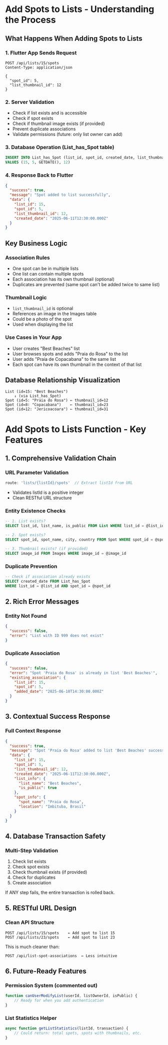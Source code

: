 # Add Spots to Lists - Understanding the Process

## What Happens When Adding Spots to Lists

### 1. Flutter App Sends Request
```http
POST /api/lists/15/spots
Content-Type: application/json

{
  "spot_id": 5,
  "list_thumbnail_id": 12
}
```

### 2. Server Validation
- Check if list exists and is accessible
- Check if spot exists
- Check if thumbnail image exists (if provided)
- Prevent duplicate associations
- Validate permissions (future: only list owner can add)

### 3. Database Operation (List_has_Spot table)
```sql
INSERT INTO List_has_Spot (list_id, spot_id, created_date, list_thumbnail_id)
VALUES (15, 5, GETDATE(), 12)
```

### 4. Response Back to Flutter
```json
{
  "success": true,
  "message": "Spot added to list successfully",
  "data": {
    "list_id": 15,
    "spot_id": 5,
    "list_thumbnail_id": 12,
    "created_date": "2025-06-11T12:30:00.000Z"
  }
}
```

## Key Business Logic

### Association Rules
- One spot can be in multiple lists
- One list can contain multiple spots
- Each association has its own thumbnail (optional)
- Duplicates are prevented (same spot can't be added twice to same list)

### Thumbnail Logic
- `list_thumbnail_id` is optional
- References an image in the Images table
- Could be a photo of the spot
- Used when displaying the list

### Use Cases in Your App
- User creates "Best Beaches" list
- User browses spots and adds "Praia do Rosa" to the list
- User adds "Praia de Copacabana" to the same list
- Each spot can have its own thumbnail in the context of that list

## Database Relationship Visualization
```
List (id=15: "Best Beaches")
    ↓ (via List_has_Spot)
Spot (id=5: "Praia do Rosa") ← thumbnail_id=12
Spot (id=8: "Copacabana")    ← thumbnail_id=23
Spot (id=12: "Jericoacoara") ← thumbnail_id=31
```

# Add Spots to Lists Function - Key Features

## 1. **Comprehensive Validation Chain**

### URL Parameter Validation
```javascript
route: 'lists/{listId}/spots'  // Extract listId from URL
```
- Validates listId is a positive integer
- Clean RESTful URL structure

### Entity Existence Checks
```sql
-- 1. List exists?
SELECT list_id, list_name, is_public FROM List WHERE list_id = @list_id

-- 2. Spot exists?  
SELECT spot_id, spot_name, city, country FROM Spot WHERE spot_id = @spot_id

-- 3. Thumbnail exists? (if provided)
SELECT image_id FROM Images WHERE image_id = @image_id
```

### Duplicate Prevention
```sql
-- Check if association already exists
SELECT created_date FROM List_has_Spot 
WHERE list_id = @list_id AND spot_id = @spot_id
```

## 2. **Rich Error Messages**

### Entity Not Found
```json
{
  "success": false,
  "error": "List with ID 999 does not exist"
}
```

### Duplicate Association
```json
{
  "success": false,
  "error": "Spot 'Praia do Rosa' is already in list 'Best Beaches'",
  "existing_association": {
    "list_id": 15,
    "spot_id": 5,
    "added_date": "2025-06-10T14:30:00.000Z"
  }
}
```

## 3. **Contextual Success Response**

### Full Context Response
```json
{
  "success": true,
  "message": "Spot 'Praia do Rosa' added to list 'Best Beaches' successfully",
  "data": {
    "list_id": 15,
    "spot_id": 5,
    "list_thumbnail_id": 12,
    "created_date": "2025-06-11T12:30:00.000Z",
    "list_info": {
      "list_name": "Best Beaches",
      "is_public": true
    },
    "spot_info": {
      "spot_name": "Praia do Rosa", 
      "location": "Imbituba, Brasil"
    }
  }
}
```

## 4. **Database Transaction Safety**

### Multi-Step Validation
1. Check list exists
2. Check spot exists  
3. Check thumbnail exists (if provided)
4. Check for duplicates
5. Create association

If ANY step fails, the entire transaction is rolled back.

## 5. **RESTful URL Design**

### Clean API Structure
```
POST /api/lists/15/spots    ← Add spot to list 15
POST /api/lists/23/spots    ← Add spot to list 23
```

This is much cleaner than:
```
POST /api/list-spot-associations  ← Less intuitive
```

## 6. **Future-Ready Features**

### Permission System (commented out)
```javascript
function canUserModifyList(userId, listOwnerId, isPublic) {
    // Ready for when you add authentication
}
```

### List Statistics Helper
```javascript
async function getListStatistics(listId, transaction) {
    // Could return: total spots, spots with thumbnails, etc.
}
```
